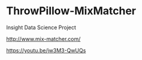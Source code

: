 # ThrowPillow-MixMatcher
Insight Data Science Project

http://www.mix-matcher.com/

https://youtu.be/jw3M3-QwUQs

